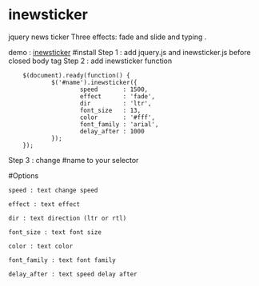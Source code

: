 inewsticker
===========
jquery news ticker Three effects: fade and slide and typing .

demo : [inewsticker](http://www.ijquery.ir/demo.php?page=effects/inewsticker)
#install
Step 1 : add jquery.js and inewsticker.js before closed body tag
Step 2 : add inewsticker function

        $(document).ready(function() {
                $('#name').inewsticker({
                        speed       : 1500,
                        effect      : 'fade',
                        dir         : 'ltr',
                        font_size   : 13,
                        color       : '#fff',
                        font_family : 'arial',
                        delay_after : 1000		
                });
        });	            

Step 3 : change #name to your selector

#Options
        
    speed : text change speed
    
    effect : text effect
    
    dir : text direction (ltr or rtl)
    
    font_size : text font size
    
    color : text color
    
    font_family : text font family
    
    delay_after : text speed delay after



